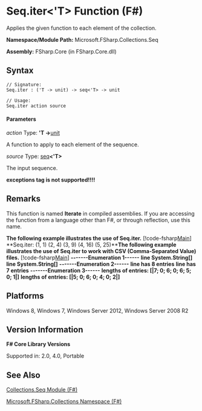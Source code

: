 # Seq.iter<'T> Function (F#)

Applies the given function to each element of the collection.

**Namespace/Module Path:** Microsoft.FSharp.Collections.Seq

**Assembly:** FSharp.Core (in FSharp.Core.dll)


## Syntax

```
// Signature:
Seq.iter : ('T -> unit) -> seq<'T> -> unit

// Usage:
Seq.iter action source
```

#### Parameters
*action*
Type: **'T -&gt;**[unit](http://msdn.microsoft.com/en-us/library/00b837c2-6c8a-483a-87d3-0479c64037a7)


A function to apply to each element of the sequence.


*source*
Type: [seq](http://msdn.microsoft.com/en-us/library/2f0c87c6-8a0d-4d33-92a6-10d1d037ce75)**&lt;'T&gt;**


The input sequence.



**exceptions tag is not supported!!!!**

## Remarks
This function is named **Iterate** in compiled assemblies. If you are accessing the function from a language other than F#, or through reflection, use this name.

**The following example illustrates the use of Seq.iter.**
[!code-fsharp[Main](snippets/fssamples101/snippet1003.fs)]
**Seq.iter: (1, 1) (2, 4) (3, 9) (4, 16) (5, 25)****The following example illustrates the use of Seq.iter to work with CSV (Comma-Separated Value) files.**
[!code-fsharp[Main](snippets/fssamples101/snippet2003.fs)]
**-------Enumeration 1------**
**line System.String[]**
**line System.String[]**
**-------Enumeration 2------**
**line has 8 entries**
**line has 7 entries**
**-------Enumeration 3------**
**lengths of entries: [|7; 0; 6; 0; 6; 5; 0; 1|]**
**lengths of entries: [|5; 0; 6; 0; 4; 0; 2|]**
## Platforms
Windows 8, Windows 7, Windows Server 2012, Windows Server 2008 R2


## Version Information
**F# Core Library Versions**

Supported in: 2.0, 4.0, Portable




## See Also
[Collections.Seq Module &#40;F&#35;&#41;](Collections.Seq+Module+%28FSharp%29.md)

[Microsoft.FSharp.Collections Namespace &#40;F&#35;&#41;](Microsoft.FSharp.Collections+Namespace+%28FSharp%29.md)

